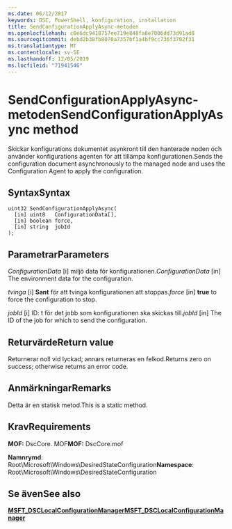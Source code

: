 ```yaml
---
ms.date: 06/12/2017
keywords: DSC, PowerShell, konfiguration, installation
title: SendConfigurationApplyAsync-metoden
ms.openlocfilehash: c0e6dc9418757ee719e848fa8e7006dd73d91ad8
ms.sourcegitcommit: debd2b38fb8070a7357bf1a4bf9cc736f3702f31
ms.translationtype: MT
ms.contentlocale: sv-SE
ms.lasthandoff: 12/05/2019
ms.locfileid: "71941546"
---
```

# <a name="sendconfigurationapplyasync-method"></a><span data-ttu-id="0f1c4-103">SendConfigurationApplyAsync-metoden</span><span class="sxs-lookup"><span data-stu-id="0f1c4-103">SendConfigurationApplyAsync method</span></span>

<span data-ttu-id="0f1c4-104">Skickar konfigurations dokumentet asynkront till den hanterade noden och använder konfigurations agenten för att tillämpa konfigurationen.</span><span class="sxs-lookup"><span data-stu-id="0f1c4-104">Sends the configuration document asynchronously to the managed node and uses the Configuration Agent to apply the configuration.</span></span>

## <a name="syntax"></a><span data-ttu-id="0f1c4-105">Syntax</span><span class="sxs-lookup"><span data-stu-id="0f1c4-105">Syntax</span></span>

```mof
uint32 SendConfigurationApplyAsync(
  [in] uint8   ConfigurationData[],
  [in] boolean force,
  [in] string  jobId
);
```

## <a name="parameters"></a><span data-ttu-id="0f1c4-106">Parametrar</span><span class="sxs-lookup"><span data-stu-id="0f1c4-106">Parameters</span></span>

<span data-ttu-id="0f1c4-107">*ConfigurationData* \[i\] miljö data för konfigurationen.</span><span class="sxs-lookup"><span data-stu-id="0f1c4-107">*ConfigurationData* \[in\] The environment data for the configuration.</span></span>

<span data-ttu-id="0f1c4-108">*tvinga* \[i\] **Sant** för att tvinga konfigurationen att stoppas.</span><span class="sxs-lookup"><span data-stu-id="0f1c4-108">*force* \[in\] **true** to force the configuration to stop.</span></span>

<span data-ttu-id="0f1c4-109">*jobId* \[i\] ID: t för det jobb som konfigurationen ska skickas till.</span><span class="sxs-lookup"><span data-stu-id="0f1c4-109">*jobId* \[in\] The ID of the job for which to send the configuration.</span></span>

## <a name="return-value"></a><span data-ttu-id="0f1c4-110">Returvärde</span><span class="sxs-lookup"><span data-stu-id="0f1c4-110">Return value</span></span>

<span data-ttu-id="0f1c4-111">Returnerar noll vid lyckad; annars returneras en felkod.</span><span class="sxs-lookup"><span data-stu-id="0f1c4-111">Returns zero on success; otherwise returns an error code.</span></span>

## <a name="remarks"></a><span data-ttu-id="0f1c4-112">Anmärkningar</span><span class="sxs-lookup"><span data-stu-id="0f1c4-112">Remarks</span></span>

<span data-ttu-id="0f1c4-113">Detta är en statisk metod.</span><span class="sxs-lookup"><span data-stu-id="0f1c4-113">This is a static method.</span></span>

## <a name="requirements"></a><span data-ttu-id="0f1c4-114">Krav</span><span class="sxs-lookup"><span data-stu-id="0f1c4-114">Requirements</span></span>

<span data-ttu-id="0f1c4-115">**MOF:** DscCore. MOF</span><span class="sxs-lookup"><span data-stu-id="0f1c4-115">**MOF:** DscCore.mof</span></span>

<span data-ttu-id="0f1c4-116">**Namnrymd**: Root\Microsoft\Windows\DesiredStateConfiguration</span><span class="sxs-lookup"><span data-stu-id="0f1c4-116">**Namespace**: Root\Microsoft\Windows\DesiredStateConfiguration</span></span>

## <a name="see-also"></a><span data-ttu-id="0f1c4-117">Se även</span><span class="sxs-lookup"><span data-stu-id="0f1c4-117">See also</span></span>

[<span data-ttu-id="0f1c4-118">**MSFT_DSCLocalConfigurationManager**</span><span class="sxs-lookup"><span data-stu-id="0f1c4-118">**MSFT_DSCLocalConfigurationManager**</span></span>](msft-dsclocalconfigurationmanager.md)
